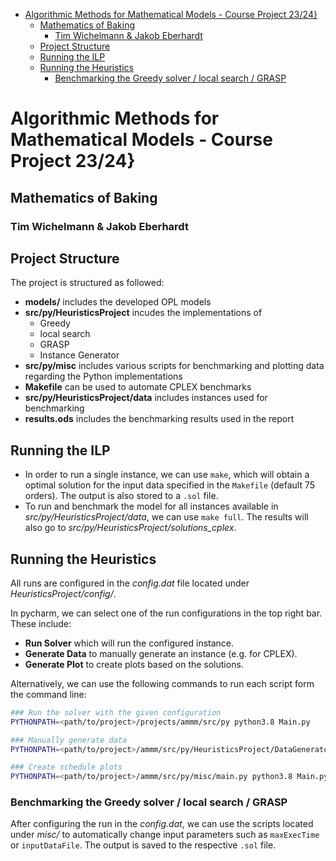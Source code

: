 <!-- TOC start (generated with https://github.com/derlin/bitdowntoc) -->

- [Algorithmic Methods for Mathematical Models - Course Project 23/24}](#algorithmic-methods-for-mathematical-models---course-project-2324)
	- [Mathematics of Baking](#mathematics-of-baking)
		- [Tim Wichelmann \& Jakob Eberhardt](#tim-wichelmann--jakob-eberhardt)
	- [Project Structure](#project-structure)
	- [Running the ILP](#running-the-ilp)
	- [Running the Heuristics](#running-the-heuristics)
		- [Benchmarking the Greedy solver / local search / GRASP](#benchmarking-the-greedy-solver--local-search--grasp)

<!-- TOC end -->

<!-- TOC --><a name="algorithmic-methods-for-mathematical-models-course-project-2324"></a>
# Algorithmic Methods for Mathematical Models - Course Project 23/24}
<!-- TOC --><a name="mathematics-of-baking"></a>
## Mathematics of Baking
<!-- TOC --><a name="tim-wichelmann-jakob-eberhardt"></a>
### Tim Wichelmann & Jakob Eberhardt

<!-- TOC --><a name="project-structure"></a>
## Project Structure
The project is structured as followed: 
- **models/** includes the developed OPL models
- **src/py/HeuristicsProject** incudes the implementations of
  - Greedy
  - local search
  - GRASP 
  - Instance Generator
- **src/py/misc** includes various scripts for benchmarking and plotting data regarding the Python implementations
- **Makefile** can be used to automate CPLEX benchmarks
- **src/py/HeuristicsProject/data** includes instances used for benchmarking
- **results.ods** includes the benchmarking results used in the report

<!-- TOC --><a name="running-the-ilp"></a>
## Running the ILP
- In order to run a single instance, we can use `make`, which will obtain a optimal solution for the input data specified in the `Makefile` (default 75 orders). The output is also stored to a `.sol` file.
- To run and benchmark the model for all instances available in *src/py/HeuristicsProject/data*, we can use `make full`. The results will also go to *src/py/HeuristicsProject/solutions_cplex*.

<!-- TOC --><a name="running-the-heuristics"></a>
## Running the Heuristics
All runs are configured in the *config.dat* file located under *HeuristicsProject/config/*.

In pycharm, we can select one of the run configurations in the top right bar. These include: 
- **Run Solver** which will run the configured instance.
- **Generate Data** to manually generate an instance (e.g. for CPLEX).
- **Generate Plot** to create plots based on the solutions. 

Alternatively, we can use the following commands to run each script form the command line:
```sh
### Run the solver with the given configuration
PYTHONPATH=<path/to/project>/projects/ammm/src/py python3.8 Main.py
```
```sh
### Manually generate data
PYTHONPATH=<path/to/project>/ammm/src/py/HeuristicsProject/DataGenerator/Main.py python3.8 Main.py
```
```sh
### Create schedule plots
PYTHONPATH=<path/to/project>/ammm/src/py/misc/main.py python3.8 Main.py
```
<!-- TOC --><a name="benchmarking-the-greedy-solver-local-search-grasp"></a>
### Benchmarking the Greedy solver / local search / GRASP
After configuring the run in the *config.dat*, we can use the scripts located under *misc/* to automatically change input parameters such as `maxExecTime` or `inputDataFile`. The output is saved to the respective `.sol` file.


